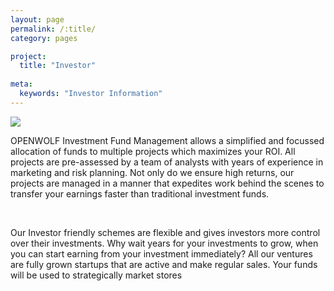 ```yaml
---
layout: page
permalink: /:title/
category: pages

project:
  title: "Investor"
  
meta:
  keywords: "Investor Information"
---
```

<img src="https://res.cloudinary.com/openwolf/image/upload/v1546434999/ow/investor-openwolf.jpg"><br>
<p>OPENWOLF Investment Fund Management allows a simplified and focussed allocation of funds to multiple projects which maximizes your ROI. All projects are pre-assessed by a team of analysts with years of experience in marketing and risk planning. Not only do we ensure high returns, our projects are managed in a manner that expedites work behind the scenes to transfer your earnings faster than traditional investment funds.</p>
<br>
<p>Our Investor friendly schemes are flexible and gives investors more control over their investments. Why wait years for your investments to grow, when you can start earning from your investment immediately? All our ventures are fully grown startups that are active and make regular sales. Your funds will be used to strategically market stores</p> 
